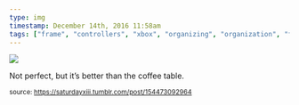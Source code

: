 ```yaml
---
type: img
timestamp: December 14th, 2016 11:58am
tags: ["frame", "controllers", "xbox", "organizing", "organization", "framing"]
---
```

<img src="https://saturdayxiii.github.io/media/154473092964.jpg"/>
                                                                                          
Not perfect, but it’s better than the coffee table.
 
                                    
                
                
                
                
                                
<small>source: https://saturdayxiii.tumblr.com/post/154473092964</small>